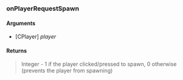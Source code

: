 ### onPlayerRequestSpawn

#### Arguments

- [CPlayer] *player*

#### Returns

> Integer - 1 if the player clicked/pressed to spawn, 0 otherwise (prevents the player from spawning)
